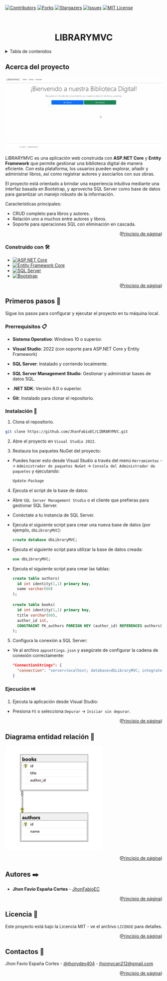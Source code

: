 <a id="readme-top"></a>



<!-- PROJECT SHIELDS -->
[![Contributors][contributors-shield]][contributors-url]
[![Forks][forks-shield]][forks-url]
[![Stargazers][stars-shield]][stars-url]
[![Issues][issues-shield]][issues-url]
[![MIT License][license-shield]][license-url]



<!-- PROJECT LOGO -->
<br />
<div align="center">
  <h1>LIBRARYMVC</h1>
</div>



<!-- TABLE OF CONTENTS -->
<details>
  <summary>Tabla de contenidos</summary>
  <ol>
    <li>
      <a href="#acerca-del-proyecto">Acerca del proyecto</a>
      <ul>
        <li><a href="#construido-con-🛠️">Construido con</a></li>
      </ul>
    </li>
    <li>
      <a href="#primeros-pasos-🚀">Primeros pasos</a>
      <ul>
        <li><a href="#prerrequisitos-📋">Prerrequisitos</a></li>
        <li><a href="#instalación-🔧">Instalación</a></li>
        <li><a href="#ejecución-⏯️">Ejecución</a></li>
      </ul>
    </li>
    <li><a href="#diagrama-entidad-relación-📁">Diagrama entidad relación</a></li>
    <li><a href="#autores-✒️">Autores</a></li>
    <li><a href="#licencia-📄">Licencia</a></li>
    <li><a href="#contactos-💬">Contactos</a></li>
  </ol>
</details>



<!-- ABOUT THE PROJECT -->
## Acerca del proyecto

![LibraryMVC Screen Shot](.github/images/LibraryMVC-screenshot.gif)

LIBRARYMVC es una aplicación web construida con **ASP.NET Core** y **Entity Framework** que permite gestionar una biblioteca digital de manera eficiente. Con esta plataforma, los usuarios pueden explorar, añadir y administrar libros, así como registrar autores y asociarlos con sus obras.

El proyecto está orientado a brindar una experiencia intuitiva mediante una interfaz basada en Bootstrap, y aprovecha SQL Server como base de datos para garantizar un manejo robusto de la información.

Características principales:
- CRUD completo para libros y autores.
- Relación uno a muchos entre autores y libros.
- Soporte para operaciones SQL con eliminación en cascada.

<p align="right">(<a href="#readme-top">Principio de página</a>)</p>



### Construido con 🛠️

- [![ASP.NET Core][aspnetcore-shield]][aspnetcore-url]
- [![Entity Framework Core][efcore-shield]][efcore-url]
- [![SQL Server][sqlserver-shield]][sqlserver-url]
- [![Bootstrap][bootstrap-shield]][bootstrap-url]

<p align="right">(<a href="#readme-top">Principio de página</a>)</p>



<!-- GETTING STARTED -->
## Primeros pasos 🚀

Sigue los pasos para configurar y ejecutar el proyecto en tu máquina local.

### Prerrequisitos 📋

- **Sistema Operativo**: Windows 10 o superior.

- **Visual Studio**: 2022 (con soporte para ASP.NET Core y Entity Framework)

- **SQL Server**: Instalado y corriendo localmente.

- **SQL Server Management Studio**: Gestionar y administrar bases de datos SQL.

- **.NET SDK**: Versión 8.0 o superior.

- **Git**: Instalado para clonar el repositorio.

### Instalación 🔧

1. Clona el repositorio.

  ```sh
  git clone https://github.com/JhonFabioEC/LIBRARYMVC.git
  ```

2. Abre el proyecto en `Visual Studio 2022`.

3. Restaura los paquetes NuGet del proyecto:

- Puedes hacer esto desde Visual Studio a través del menú `Herramientas` -> `Administrador de paquetes NuGet` -> `Consola del Administrador de paquetes` y ejecutando:

  ```sh
  Update-Package
  ```

4. Ejecuta el script de la base de datos:

- Abre `SQL Server Management Studio` o el cliente que prefieras para gestionar SQL Server.

- Conéctate a tu instancia de SQL Server.

- Ejecuta el siguiente script para crear una nueva base de datos (por ejemplo, `dbLibraryMVC`):

  ```sql
  create database dbLibraryMVC;
  ```

- Ejecuta el siguiente script para utilizar la base de datos creada:

  ```sql
  use dbLibraryMVC;
  ```

- Ejecuta el siguiente script para crear las tablas:
  ```sql
  create table authors(
    id int identity(1,1) primary key,
    name varchar(60)
  );

  create table books(
    id int identity(1,1) primary key,
    title varchar(60),
    author_id int,
    CONSTRAINT FK_authors FOREIGN KEY (author_id) REFERENCES authors(id) ON DELETE CASCADE
  );
  ```

5. Configura la conexión a SQL Server:

- Ve al archivo `appsettings.json` y asegúrate de configurar la cadena de conexión correctamente:

  ```json
  "ConnectionStrings": {
    "connection": "server=localhost; database=dbLibraryMVC; integrated security=true; Encrypt=False;"
  }
  ```

### Ejecución ⏯️

1. Ejecuta la aplicación desde Visual Studio:

- Presiona `F5` o selecciona `Depurar` → `Iniciar sin depurar`.

<p align="right">(<a href="#readme-top">Principio de página</a>)</p>



<!-- ENTITY RELATIONSHIP DIAGRAM -->
## Diagrama entidad relación 📁

![LibraryMVC ERD](.github/images/LibraryMVC-erd.png)

<p align="right">(<a href="#readme-top">Principio de página</a>)</p>



<!-- AUTHOR -->
## Autores ✒️

- **Jhon Favio España Cortes** - [JhonFabioEC](https://github.com/JhonFabioEC)

<p align="right">(<a href="#readme-top">Principio de página</a>)</p>



<!-- LICENSE -->
## Licencia 📄

Este proyecto está bajo la Licencia MIT - ve el archivo `LICENSE` para detalles.

<p align="right">(<a href="#readme-top">Principio de página</a>)</p>



<!-- CONTACTS -->
## Contactos 💬

Jhon Favio España Cortes - [@jhonydev404](https://www.linkedin.com/in/jhonydev404/) - jhonnycan212@gmail.com

<p align="right">(<a href="#readme-top">Principio de página</a>)</p>



<!-- MARKDOWN LINKS & IMAGES -->
[contributors-shield]: https://img.shields.io/github/contributors/JhonFabioEC/LIBRARYMVC.svg?style=for-the-badge
[contributors-url]: https://github.com/JhonFabioEC/LIBRARYMVC/graphs/contributors

[forks-shield]: https://img.shields.io/github/forks/JhonFabioEC/LIBRARYMVC.svg?style=for-the-badge
[forks-url]: https://github.com/JhonFabioEC/LIBRARYMVC/network/members

[stars-shield]: https://img.shields.io/github/stars/JhonFabioEC/LIBRARYMVC.svg?style=for-the-badge
[stars-url]: https://github.com/JhonFabioEC/LIBRARYMVC/stargazers

[issues-shield]: https://img.shields.io/github/issues/JhonFabioEC/LIBRARYMVC.svg?style=for-the-badge
[issues-url]: https://github.com/JhonFabioEC/LIBRARYMVC/issues

[license-shield]: https://img.shields.io/github/license/JhonFabioEC/LIBRARYMVC.svg?style=for-the-badge
[license-url]: https://github.com/JhonFabioEC/LIBRARYMVC/blob/master/LICENSE.txt

[aspnetcore-shield]: https://img.shields.io/badge/ASP.NET_Core-512BD4?style=for-the-badge&logo=dotnet&logoColor=white
[aspnetcore-url]: https://dotnet.microsoft.com/apps/aspnet

[efcore-shield]: https://img.shields.io/badge/Entity_Framework_Core-512BD4?style=for-the-badge&logo=efcore&logoColor=white
[efcore-url]: https://docs.microsoft.com/en-us/ef/core/

[sqlserver-shield]: https://img.shields.io/badge/SQL_Server-CC2927?style=for-the-badge&logo=microsoft-sql-server&logoColor=white
[sqlserver-url]: https://www.microsoft.com/en-us/sql-server

[bootstrap-shield]: https://img.shields.io/badge/Bootstrap-563D7C?style=for-the-badge&logo=bootstrap&logoColor=white
[bootstrap-url]: https://getbootstrap.com